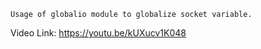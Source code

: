 ```
Usage of globalio module to globalize socket variable.
```

Video Link: https://youtu.be/kUXucv1K048
